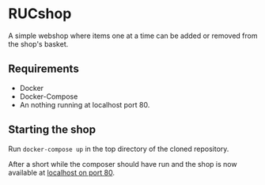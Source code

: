 # RUCshop

A simple webshop where items one at a time can be added or removed from the shop's basket.

## Requirements

* Docker
* Docker-Compose
* An nothing running at localhost port 80.


## Starting the shop

Run `docker-compose up` in the top directory of the cloned repository.

After a short while the composer should have run and the shop is now available at [localhost on port 80](http://localhost).
